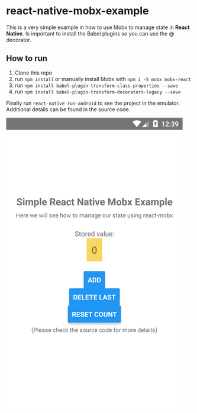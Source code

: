 # react-native-mobx-example
This is a very simple example in how to use Mobx to manage state in **React Native**.
Is important to install the Babel plugins so you can use the @ decorator.

## How to run
1. Clone this repo
2. run `npm install` or manually install Mobx with `npm i -S mobx mobx-react`
3. run `npm install babel-plugin-transform-class-properties --save`
4. run `npm install babel-plugin-transform-decorators-legacy --save`

Finally run `react-native run-android` to see the project in the emulator. Additional details can be found in the source code.

![Alt text](/react-native-mobx-example-screenshot.png?raw=true "React Native Mobx example")
